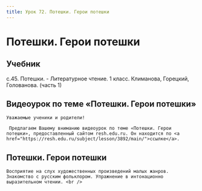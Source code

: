 ```yaml
---
title: Урок 72. Потешки. Герои потешки 
---
```


# Потешки. Герои потешки 

## Учебник

с.45. Потешки. - Литературное чтение. 1 класс. Климанова, Горецкий, Голованова. (часть 1)

## Видеоурок по теме «Потешки. Герои потешки»

<p>
	Уважаемые ученики и родители!  
</p>
<p>
	 Предлагаем Вашему вниманию видеоурок по теме «Потешки. Герои потешки», предоставленный сайтом resh.edu.ru. Он находится по <a href="https://resh.edu.ru/subject/lesson/3892/main/">ссылке</a>.
</p>

## Потешки. Герои потешки

<p>
	Восприятие на слух художественных произведений малых жанров. Знакомство с русским фольклором. Упражнение в интонационно выразительном чтении. <br />
</p>